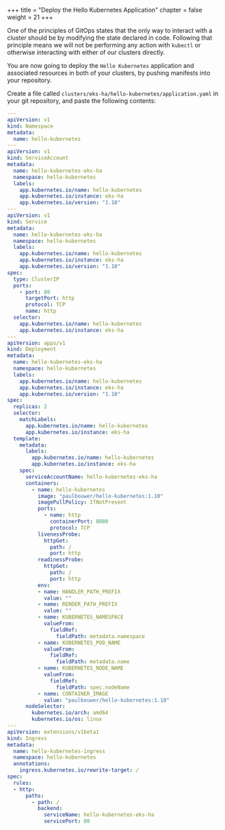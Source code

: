 +++
title = "Deploy the Hello Kubernetes Application"
chapter = false
weight = 21
+++

One of the principles of GitOps states that the only way to interact with a cluster should be by modifying the state declared in code. Following that principle means we will not be performing any action with `kubectl` or otherwise interacting with either of our clusters directly.

You are now going to deploy the `Hello Kubernetes` application and associated resources in both of your clusters, by pushing manifests into your repository.

Create a file called `clusters/eks-ha/hello-kubernetes/application.yaml` in your git repository, and paste the following contents:

```yaml
---
apiVersion: v1
kind: Namespace
metadata:
  name: hello-kubernetes
---
apiVersion: v1
kind: ServiceAccount
metadata:
  name: hello-kubernetes-eks-ha
  namespace: hello-kubernetes
  labels:
    app.kubernetes.io/name: hello-kubernetes
    app.kubernetes.io/instance: eks-ha
    app.kubernetes.io/version: "1.10"
---
apiVersion: v1
kind: Service
metadata:
  name: hello-kubernetes-eks-ha
  namespace: hello-kubernetes
  labels:
    app.kubernetes.io/name: hello-kubernetes
    app.kubernetes.io/instance: eks-ha
    app.kubernetes.io/version: "1.10"
spec:
  type: ClusterIP
  ports:
    - port: 80
      targetPort: http
      protocol: TCP
      name: http
  selector:
    app.kubernetes.io/name: hello-kubernetes
    app.kubernetes.io/instance: eks-ha
---
apiVersion: apps/v1
kind: Deployment
metadata:
  name: hello-kubernetes-eks-ha
  namespace: hello-kubernetes
  labels:
    app.kubernetes.io/name: hello-kubernetes
    app.kubernetes.io/instance: eks-ha
    app.kubernetes.io/version: "1.10"
spec:
  replicas: 2
  selector:
    matchLabels:
      app.kubernetes.io/name: hello-kubernetes
      app.kubernetes.io/instance: eks-ha
  template:
    metadata:
      labels:
        app.kubernetes.io/name: hello-kubernetes
        app.kubernetes.io/instance: eks-ha
    spec:
      serviceAccountName: hello-kubernetes-eks-ha
      containers:
        - name: hello-kubernetes
          image: "paulbouwer/hello-kubernetes:1.10"
          imagePullPolicy: IfNotPresent
          ports:
            - name: http
              containerPort: 8080
              protocol: TCP
          livenessProbe:
            httpGet:
              path: /
              port: http
          readinessProbe:
            httpGet:
              path: /
              port: http
          env:
          - name: HANDLER_PATH_PREFIX
            value: ""
          - name: RENDER_PATH_PREFIX
            value: ""
          - name: KUBERNETES_NAMESPACE
            valueFrom:
              fieldRef:
                fieldPath: metadata.namespace
          - name: KUBERNETES_POD_NAME
            valueFrom:
              fieldRef:
                fieldPath: metadata.name
          - name: KUBERNETES_NODE_NAME
            valueFrom:
              fieldRef:
                fieldPath: spec.nodeName
          - name: CONTAINER_IMAGE
            value: "paulbouwer/hello-kubernetes:1.10"
      nodeSelector:
        kubernetes.io/arch: amd64
        kubernetes.io/os: linux
---
apiVersion: extensions/v1beta1
kind: Ingress
metadata:
  name: hello-kubernetes-ingress
  namespace: hello-kubernetes
  annotations:
    ingress.kubernetes.io/rewrite-target: /
spec:
  rules:
  - http:
      paths:
        - path: /
          backend:
            serviceName: hello-kubernetes-eks-ha
            servicePort: 80
```